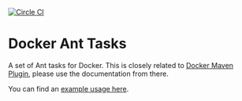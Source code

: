[![Circle CI](https://circleci.com/gh/alexec/docker-ant-tasks.svg?style=svg)](https://circleci.com/gh/alexec/docker-ant-tasks)
# Docker Ant Tasks

A set of Ant tasks for Docker. This is closely related to [Docker Maven Plugin](https://github.com/alexec/docker-maven-plugin), please use the documentation from there.

You can find an [example usage here](src/it/smoke).

